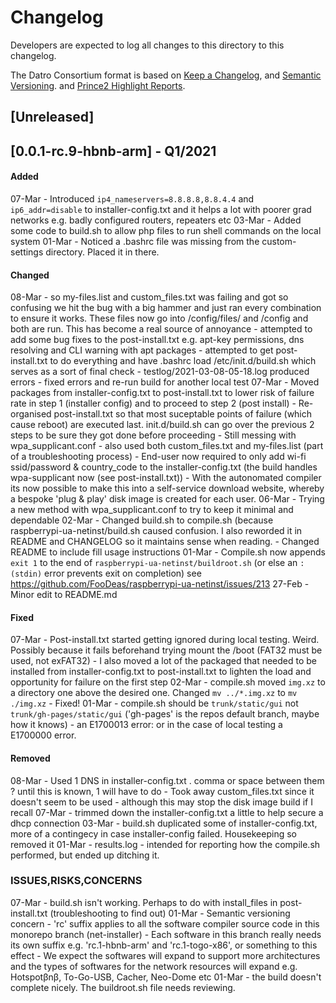 # Changelog
Developers are expected to log all changes to this directory to this changelog.

The Datro Consortium format is based on [Keep a Changelog](https://keepachangelog.com/en/1.0.0/),
and [Semantic Versioning](https://semver.org/spec/v2.0.0.html).
and [Prince2 Highlight Reports](https://prince2.wiki/management-products/highlight-report/).

## [Unreleased]

## [0.0.1-rc.9-hbnb-arm] - Q1/2021

#### Added
07-Mar - Introduced `ip4_nameservers=8.8.8.8,8.8.4.4` and `ip6_addr=disable` to installer-config.txt and it helps a lot with poorer grad networks e.g. badly configured routers, repeaters etc
03-Mar - Added some code to build.sh to allow php files to run shell commands on the local system
01-Mar - Noticed a .bashrc file was missing from the custom-settings directory. Placed it in there.

#### Changed
08-Mar - so my-files.list and custom_files.txt was failing and got so confusing we hit the bug with a big hammer and just ran every combination to ensure it works. These files now go into /config/files/ and /config and both are run. This has become a real source of annoyance
       - attempted to add some bug fixes to the post-install.txt e.g. apt-key permissions, dns resolving and CLI warning with apt packages 
       - attempted to get post-install.txt to do everything and have .bashrc load /etc/init.d/build.sh which serves as a sort of final check 
       - testlog/2021-03-08-05-18.log produced errors - fixed errors and re-run build for another local test 
07-Mar - Moved packages from installer-config.txt to post-install.txt to lower risk of failure rate in step 1 (installer config) and to proceed to step 2 (post install) 
       - Re-organised post-install.txt so that most suceptable points of failure (which cause reboot) are executed last. init.d/build.sh can go over the previous 2 steps to be sure they got done before proceeding
       - Still messing with wpa_supplicant.conf - also used both custom_files.txt and my-files.list (part of a troubleshooting process)
       - End-user now required to only add wi-fi ssid/password & country_code to the installer-config.txt (the build handles wpa-supplicant now (see post-install.txt))
       - With the autonomated compiler its now possible to make this into a self-service download website, whereby a bespoke 'plug & play' disk image is created for each user.
06-Mar - Trying a new method with wpa_supplicant.conf to try to keep it minimal and dependable
02-Mar - Changed build.sh to compile.sh (because raspberrypi-ua-netinst/build.sh caused confusion. I also reworded it in README and CHANGELOG so it maintains sense when reading. 
       - Changed README to include fill usage instructions
01-Mar - Compile.sh now appends `exit 1` to the end of `raspberrypi-ua-netinst/buildroot.sh` (or else an `:(stdin)` error prevents exit on completion) see https://github.com/FooDeas/raspberrypi-ua-netinst/issues/213 
27-Feb - Minor edit to README.md

#### Fixed
07-Mar - Post-install.txt started getting ignored during local testing. Weird. Possibly because it fails beforehand trying mount the /boot (FAT32 must be used, not exFAT32)
       - I also moved a lot of the packaged that needed to be installed from installer-config.txt to post-install.txt to lighten the load and opportunity for failure on the first step
02-Mar - compile.sh moved `img.xz` to a directory one above the desired one. Changed `mv ../*.img.xz` to `mv ./img.xz` - Fixed! 
01-Mar - compile.sh should be `trunk/static/gui` not `trunk/gh-pages/static/gui` ('gh-pages' is the repos default branch, maybe how it knows)
       - an E1700013 error: or in the case of local testing a E1700000 error.
        
#### Removed
08-Mar - Used 1 DNS in installer-config.txt . comma or space between them ? until this is known, 1 will have to do 
       - Took away custom_files.txt since it doesn't seem to be used - although this may stop the disk image build if I recall
07-Mar - trimmed down the installer-config.txt a little to help secure a dhcp connection 
03-Mar - build.sh duplicated some of installer-config.txt, more of a contingecy in case installer-config failed. Housekeeping so removed it
01-Mar - results.log - intended for reporting how the compile.sh performed, but ended up ditching it.

### ISSUES,RISKS,CONCERNS
07-Mar - build.sh isn't working. Perhaps to do with install_files in post-install.txt (troubleshooting to find out)
01-Mar - Semantic versioning concern - 'rc' suffix applies to all the software compiler source code in this monorepo branch (net-installer)
       - Each software in this branch really needs its own suffix e.g. 'rc.1-hbnb-arm' and 'rc.1-togo-x86', or something to this effect
       - We expect the softwares will expand to support more architectures and the types of softwares for the network resources will expand e.g. Hotspotβnβ, To-Go-USB, Cacher, Neo-Dome etc
01-Mar - the build doesn't complete nicely. The buildroot.sh file needs reviewing. 
